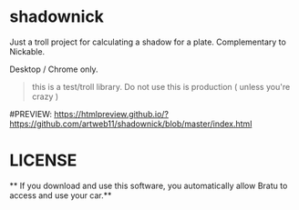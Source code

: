# shadownick
Just a troll project for calculating a shadow for a plate. Complementary to Nickable.

Desktop / Chrome only.


> this is a test/troll library. Do not use this is production ( unless you're crazy )

#PREVIEW:
https://htmlpreview.github.io/?https://github.com/artweb11/shadownick/blob/master/index.html

# LICENSE

** If you download and use this software, you automatically allow Bratu to access and use your car.**
